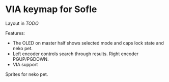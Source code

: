 # VIA keymap for Sofle

Layout in *TODO*

Features:
- The OLED on master half shows selected mode and caps lock state and neko pet.
- Left encoder controls search through results. Right encoder PGUP/PGDOWN.
- VIA support

Sprites for neko pet.
